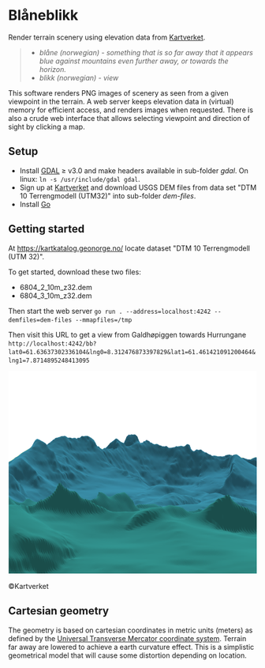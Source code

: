 # Blåneblikk

Render terrain scenery using elevation data from [Kartverket](https://www.kartverket.no/data/).

> * _blåne (norwegian) - something that is so far away that it appears blue against mountains even further away, or towards the horizon._
> * _blikk (norwegian) - view_

This software renders PNG images of scenery as
seen from a given viewpoint in the terrain.
A web server keeps elevation data in (virtual) memory
for efficient access, and renders images when requested.
There is also a crude web interface that allows selecting
viewpoint and direction of sight by clicking a map.

## Setup

* Install [GDAL](https://gdal.org/) ≥ v3.0 and make headers available in sub-folder _gdal_. On linux: `ln -s /usr/include/gdal gdal`.
* Sign up at [Kartverket](https://www.kartverket.no/data/) and download USGS DEM files from data set "DTM 10 Terrengmodell (UTM32)" into sub-folder _dem-files_.
* Install [Go](https://golang.org/doc/install)

## Getting started

At https://kartkatalog.geonorge.no/ locate dataset "DTM 10 Terrengmodell (UTM 32)".

To get started, download these two files:
* 6804\_2\_10m\_z32.dem
* 6804\_3\_10m\_z32.dem

Then start the web server
`go run . --address=localhost:4242 --demfiles=dem-files --mmapfiles=/tmp`

Then visit this URL to get a view from Galdhøpiggen towards Hurrungane
`http://localhost:4242/bb?lat0=61.63637302336104&lng0=8.312476873397829&lat1=61.461421091200464&lng1=7.8714895248413095`

![View from Galdhøpiggen towards Hurrungane](https://github.com/larschri/blaneblikk/blob/wip-something/server/static/example.png?raw=true)

©Kartverket

## Cartesian geometry

The geometry is based on cartesian coordinates in metric units (meters) as defined by the
[Universal Transverse Mercator coordinate system](https://en.wikipedia.org/wiki/Universal_Transverse_Mercator_coordinate_system).
Terrain far away are lowered to achieve a earth curvature effect.
This is a simplistic geometrical model that will cause some distortion depending on location.
